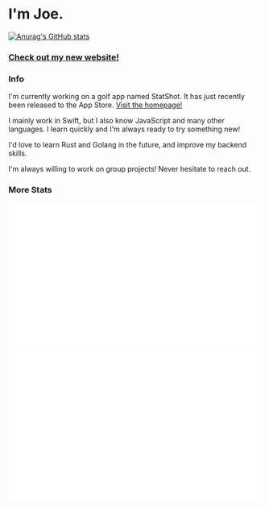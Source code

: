 # I'm Joe.
[![Anurag's GitHub stats](https://github-readme-stats.vercel.app/api?username=SwiftCoderJoe)](https://github.com/anuraghazra/github-readme-stats)

### [Check out my **new** website!](https://joecardenas.dev)

### Info

I'm currently working on a golf app named StatShot. It has just recently been released to the App Store. [Visit the homepage!](https://statshot.joecardenas.dev/)

I mainly work in Swift, but I also know JavaScript and many other languages. I learn quickly and I'm always ready to try something new!

I'd love to learn Rust and Golang in the future, and improve my backend skills.

I'm always willing to work on group projects! Never hesitate to reach out.

### More Stats

![](https://github.com/SwiftCoderJoe/github-stats/blob/master/generated/overview.svg)
![](https://github.com/SwiftCoderJoe/github-stats/blob/master/generated/languages.svg)

<!--
**SwiftCoderJoe/SwiftCoderJoe** is a ✨ _special_ ✨ repository because its `README.md` (this file) appears on your GitHub profile.

Here are some ideas to get you started:

- 🔭 I’m currently working on ...
- 🌱 I’m currently learning ...
- 👯 I’m looking to collaborate on ...
- 🤔 I’m looking for help with ...
- 💬 Ask me about ...
- 📫 How to reach me: ...
- 😄 Pronouns: ...
- ⚡ Fun fact: ...
-->
